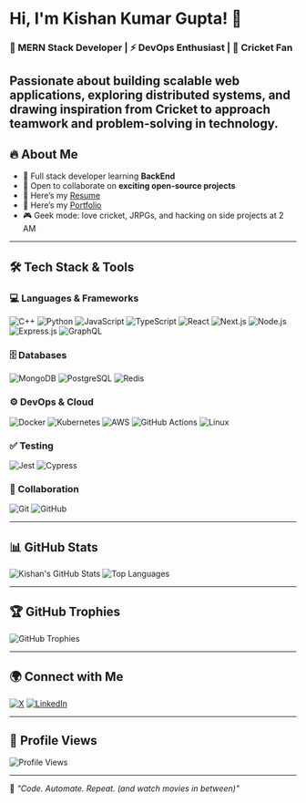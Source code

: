 # Hi, I'm Kishan Kumar Gupta! 👋

### 🚀 MERN Stack Developer | ⚡ DevOps Enthusiast | 🎌 Cricket Fan

Passionate about building scalable web applications, exploring distributed systems, and drawing inspiration from Cricket to approach teamwork and problem-solving in technology.
---

## 🔥 About Me

- 🌱 Full stack developer learning **BackEnd**
- 👯 Open to collaborate on **exciting open-source projects**
- 📄 Here’s my [Resume](http://resume.kishangupta.com)
- 📄 Here’s my [Portfolio](http://www.kishangupta.com)
- 🎮 Geek mode: love cricket, JRPGs, and hacking on side projects at 2 AM

---

## 🛠 Tech Stack & Tools

### 💻 Languages & Frameworks
![C++](https://img.shields.io/badge/C++-FF0000?style=for-the-badge&logo=c++&logoColor=black)
![Python](https://img.shields.io/badge/Python-FF9900?style=for-the-badge&logo=python&logoColor=white)
![JavaScript](https://img.shields.io/badge/JavaScript-F7DF1E?style=for-the-badge&logo=javascript&logoColor=black)
![TypeScript](https://img.shields.io/badge/TypeScript-3178C6?style=for-the-badge&logo=typescript&logoColor=white)
![React](https://img.shields.io/badge/React-61DAFB?style=for-the-badge&logo=react&logoColor=black)
![Next.js](https://img.shields.io/badge/Next.js-000000?style=for-the-badge&logo=nextdotjs&logoColor=white)
![Node.js](https://img.shields.io/badge/Node.js-339933?style=for-the-badge&logo=node-dot-js&logoColor=white)
![Express.js](https://img.shields.io/badge/Express.js-000000?style=for-the-badge&logo=express&logoColor=white)
![GraphQL](https://img.shields.io/badge/GraphQL-E10098?style=for-the-badge&logo=graphql&logoColor=white)

### 🗄 Databases
![MongoDB](https://img.shields.io/badge/MongoDB-47A248?style=for-the-badge&logo=mongodb&logoColor=white)
![PostgreSQL](https://img.shields.io/badge/PostgreSQL-316192?style=for-the-badge&logo=postgresql&logoColor=white)
![Redis](https://img.shields.io/badge/Redis-DC382D?style=for-the-badge&logo=redis&logoColor=white)

### ⚙️ DevOps & Cloud
![Docker](https://img.shields.io/badge/Docker-2496ED?style=for-the-badge&logo=docker&logoColor=white)
![Kubernetes](https://img.shields.io/badge/Kubernetes-326CE5?style=for-the-badge&logo=kubernetes&logoColor=white)
![AWS](https://img.shields.io/badge/AWS-FF9900?style=for-the-badge&logo=amazonaws&logoColor=white)
![GitHub Actions](https://img.shields.io/badge/GitHub%20Actions-2088FF?style=for-the-badge&logo=github-actions&logoColor=white)
![Linux](https://img.shields.io/badge/Linux-FCC624?style=for-the-badge&logo=linux&logoColor=black)

### ✅ Testing
![Jest](https://img.shields.io/badge/Jest-C21325?style=for-the-badge&logo=jest&logoColor=white)
![Cypress](https://img.shields.io/badge/Cypress-17202C?style=for-the-badge&logo=cypress&logoColor=white)

### 🧰 Collaboration
![Git](https://img.shields.io/badge/Git-F05032?style=for-the-badge&logo=git&logoColor=white)
![GitHub](https://img.shields.io/badge/GitHub-181717?style=for-the-badge&logo=github&logoColor=white)

---

## 📊 GitHub Stats

![Kishan's GitHub Stats](https://github-readme-stats.vercel.app/api?username=Kish-an-gupta&show_icons=true&theme=radical)
![Top Languages](https://github-readme-stats.vercel.app/api/top-langs/?username=Kish-an-gupta&layout=compact&theme=radical)

---

## 🏆 GitHub Trophies

![GitHub Trophies](https://github-profile-trophy.vercel.app/?username=Kish-an-gupta&theme=darkhub)

---

## 🌍 Connect with Me

[![X](https://img.shields.io/badge/X-000000?style=for-the-badge&logo=x&logoColor=white)]([https://x.com/kishan93419])
[![LinkedIn](https://img.shields.io/badge/LinkedIn-0077B5?style=for-the-badge&logo=linkedin&logoColor=white)](https://www.linkedin.com/in/kishan-kumar-gupta-41a375294)

---

## 👀 Profile Views

![Profile Views](https://komarev.com/ghpvc/?username=Kish-an-gupta&label=Profile%20Visits&color=blueviolet&style=for-the-badge)

---

🚀 *"Code. Automate. Repeat. (and watch movies in between)"*
